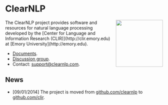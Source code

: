 # ClearNLP

<img align="right" src="http://mathcs.emory.edu/~choi/img/clearnlp-logo.png" width="150" height="150"/>
The ClearNLP project provides software and resources for natural language processing developed by the [Center for Language and Information Research (CLIR)](http://clir.emory.edu) at [Emory University](http://emory.edu).

* [Documents](https://github.com/clir/clearnlp/wiki).
* [Discussion group](https://groups.google.com/forum/?fromgroups#!forum/clearnlp).
* Contact: [support@clearnlp.com](support@clearnlp.com).

## News

* [09/01/2014] The project is moved from [github.com/clearnlp](http://github.com/clearnlp/) to [github.com/clir](https://github.com/clir/clearnlp).
